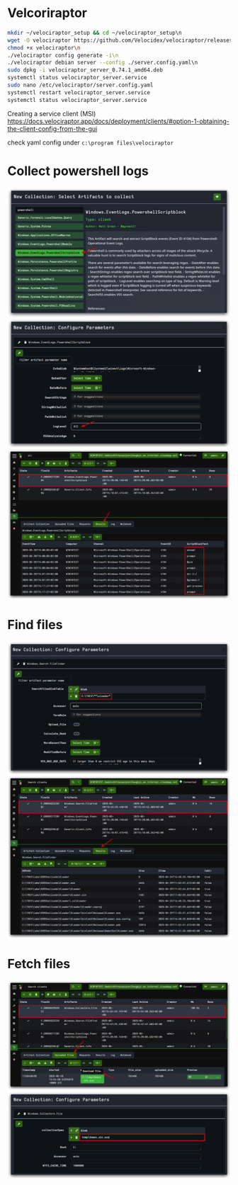 # Velcoriraptor
```bash
mkdir ~/velociraptor_setup && cd ~/velociraptor_setup\n
wget -O velociraptor https://github.com/Velocidex/velociraptor/releases/download/v0.74/velociraptor-v0.74.1-linux-amd64\n
chmod +x velociraptor\n
./velociraptor config generate -i\n
./velociraptor debian server --config ./server.config.yaml\n
sudo dpkg -i velociraptor_server_0.74.1_amd64.deb
systemctl status velociraptor_server.service
sudo nano /etc/velociraptor/server.config.yaml
systemctl restart velociraptor_server.service
systemctl status velociraptor_server.service
```

Creating a service client (MSI)
<https://docs.velociraptor.app/docs/deployment/clients/#option-1-obtaining-the-client-config-from-the-gui>

check yaml config under `c:\program files\velociraptor`


# Collect powershell logs
![Screenshot](./images/veloci_pwsh.jpg)
![Screenshot](./images/veloci_param.jpg)
![Screenshot](./images/veloci_result.jpg)

# Find files
![Screenshot](./images/veloci_files.jpg)
![Screenshot](./images/veloci_filesresult.jpg)

# Fetch files
![Screenshot](./images/veloci_fetchresult.jpg)
![Screenshot](./images/veloci_filefetch.jpg)
